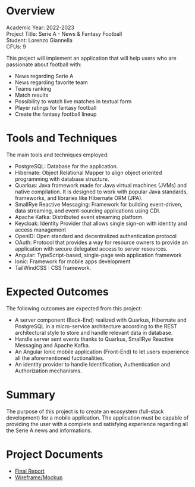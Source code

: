 # Overview

Academic Year: 2022-2023<br>
Project Title: Serie A - News & Fantasy Football<br>
Student: Lorenzo Giannella<br>
CFUs: 9

This project will implement an application that will help users who are passionate about football with:
- News regarding Serie A
- News regarding favorite team
- Teams ranking
- Match results
- Possibility to watch live matches in textual form
- Player ratings for fantasy football
- Create the fantasy football lineup

# Tools and Techniques
The main tools and techniques employed:

- PostgreSQL: Database for the application.
- Hibernate: Object Relational Mapper to align object oriented programming with database structure.
- Quarkus:  Java framework made for Java virtual machines (JVMs) and native compilation. It is designed to work with popular Java standards, frameworks, and libraries like Hibernate ORM (JPA).
- SmallRye Reactive Messaging: Framework for building event-driven, data streaming, and event-sourcing applications using CDI.
- Apache Kafka: Distributed event streaming platform.
- Keycloak: Identity Provider that allows single sign-on with identity and access management
- OpenID: Open standard and decentralized authentication protocol
- OAuth: Protocol that provides a way for resource owners to provide an application with secure delegated access to server resources.
- Angular: TypeScript-based, single-page web application framework
- Ionic: Framework for mobile apps development
- TailWindCSS : CSS framework.

# Expected Outcomes
The following outcomes are expected from this project:

- A server component (Back-End) realized with Quarkus, Hibernate and PostgreSQL in a micro-service architecture according to the REST architectural style to store and handle relevant data in database.
- Handle server sent events thanks to Quarkus, SmallRye Reactive Messaging and Apache Kafka.
- An Angular Ionic mobile application (Front-End) to let users experience all the aforementioned fuctionalities.
- An identity provider to handle Identification, Authentication and Authorization mechanisms.

# Summary
The purpose of this project is to create an ecosystem (full-stack development) for a mobile application. The application must be capable of providing the user with a complete and satisfying experience regarding all the Serie A news and informations.

# Project Documents
- [Final Report](https://github.com/lore1379/HCI-SerieA-News-FantasyFootball/blob/main/Report.pdf)
- [Wireframe/Mockup](https://www.figma.com/file/yivGDedvxIloHRlftPEQ1H/HCI---Serie-A-News-%26-Fantasy-Football?type=design&node-id=0%3A1&mode=design&t=8XsVlNQFjdniw6Yo-1)
